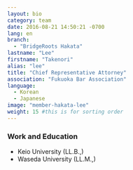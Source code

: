 ```yaml
---
layout: bio
category: team
date: 2016-08-21 14:50:21 -0700
lang: en
branch:
  - "BridgeRoots Hakata"
lastname: "Lee"
firstname: "Takenori"
alias: "lee"
title: "Chief Representative Attorney"
association: "Fukuoka Bar Association"
language:
  - Korean
  - Japanese
image: "member-hakata-lee"
weight: 15 #this is for sorting order
---
```


### Work and Education
- Keio University  (LL.B.,)
- Waseda University (LL.M.,)
